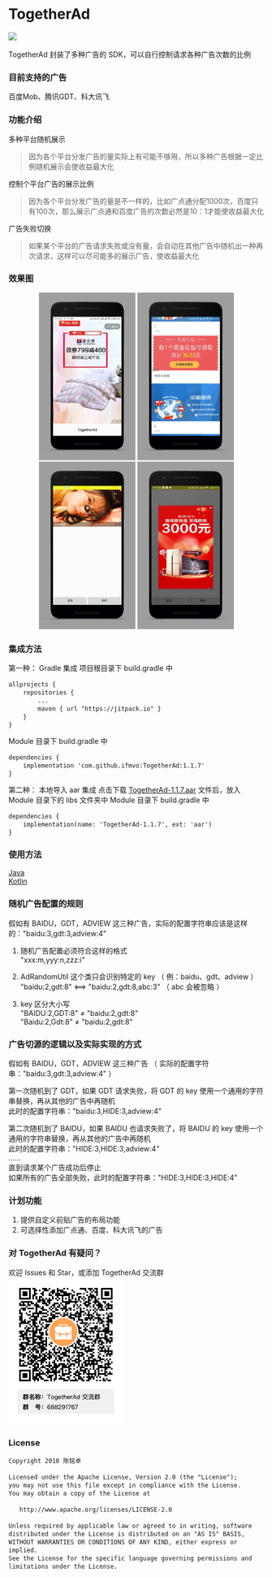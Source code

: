 # TogetherAd 
[![](https://img.shields.io/badge/%E4%BD%9C%E8%80%85-%E9%99%88%E9%93%AD%E5%8D%93-yellowgreen.svg?style=popout-square&logo=appveyor)](https://blog.csdn.net/ifmvo)

TogetherAd 封装了多种广告的 SDK，可以自行控制请求各种广告次数的比例

### 目前支持的广告
百度Mob、腾讯GDT、科大讯飞

### 功能介绍

多种平台随机展示
> 因为各个平台分发广告的量实际上有可能不够用，所以多种广告根据一定比例随机展示会使收益最大化

控制个平台广告的展示比例
> 因为各个平台分发广告的量是不一样的，比如广点通分配1000次，百度只有100次，那么展示广点通和百度广告的次数必然是10：1才能使收益最大化

广告失败切换
> 如果某个平台的广告请求失败或没有量，会自动在其他广告中随机出一种再次请求，这样可以尽可能多的展示广告，使收益最大化

### 效果图
<div align="center">
<img src="/img/img_splash.jpeg" height="330" width="190" >
<img src="/img/img_flow.jpeg" height="330" width="190" >
<img src="/img/img_premovie.jpeg" height="330" width="190" >
<img src="/img/img_inter.jpeg" height="330" width="190" >
</div>

### 集成方法
第一种： Gradle 集成
项目根目录下 build.gradle 中
```
allprojects {
    repositories {
        ...
        maven { url "https://jitpack.io" }
    }
}
```

Module 目录下 build.gradle 中
```
dependencies {
    implementation 'com.github.ifmvo:TogetherAd:1.1.7'
}
```
第二种： 本地导入 aar 集成
点击下载 [TogetherAd-1.1.7.aar](https://dl.bintray.com/ifmvo/maven/com/ifmvo/TogetherAd/1.1.7/:TogetherAd-1.1.7.aar) 文件后，放入 Module 目录下的 libs 文件夹中
Module 目录下 build.gradle 中
```
dependencies {
    implementation(name: 'TogetherAd-1.1.7', ext: 'aar')
}
```
### 使用方法
[Java](doc/java.md)  
[Kotlin](doc/kotlin.md)

### 随机广告配置的规则
假如有 BAIDU，GDT，ADVIEW 这三种广告，实际的配置字符串应该是这样的："baidu:3,gdt:3,adview:4"   

1. 随机广告配置必须符合这样的格式  
"xxx:m,yyy:n,zzz:i"

2. AdRandomUtil 这个类只会识别特定的 key （ 例：baidu、gdt、adview ）  
"baidu:2,gdt:8" <==>  "baidu:2,gdt:8,abc:3" （  abc 会被忽略 ）  

3. key 区分大小写  
"BAIDU:2,GDT:8"  ≠  "baidu:2,gdt:8"  
"Baidu:2,Gdt:8"  ≠  "baidu:2,gdt:8"  

### 广告切源的逻辑以及实际实现的方式
假如有 BAIDU，GDT，ADVIEW 这三种广告 （ 实际的配置字符串："baidu:3,gdt:3,adview:4" ）   

第一次随机到了 GDT，如果 GDT 请求失败，将 GDT 的 key 使用一个通用的字符串替换，再从其他的广告中再随机   
此时的配置字符串："baidu:3,HIDE:3,adview:4"  

第二次随机到了 BAIDU，如果 BAIDU 也请求失败了，将 BAIDU 的 key 使用一个通用的字符串替换，再从其他的广告中再随机    
此时的配置字符串："HIDE:3,HIDE:3,adview:4"  
......  
直到请求某个广告成功后停止   
如果所有的广告全部失败，此时的配置字符串："HIDE:3,HIDE:3,HIDE:4"  

### 计划功能
1. 提供自定义前贴广告的布局功能
2. 可选择性添加广点通、百度、科大讯飞的广告

### 对 TogetherAd 有疑问？
欢迎 Issues 和 Star，或添加 TogetherAd 交流群  
<img src="doc/img/TogetherAd-QQ.png" >

### License
```
Copyright 2018 陈铭卓

Licensed under the Apache License, Version 2.0 (the "License");
you may not use this file except in compliance with the License.
You may obtain a copy of the License at

   http://www.apache.org/licenses/LICENSE-2.0

Unless required by applicable law or agreed to in writing, software
distributed under the License is distributed on an "AS IS" BASIS,
WITHOUT WARRANTIES OR CONDITIONS OF ANY KIND, either express or implied.
See the License for the specific language governing permissions and
limitations under the License.
```
